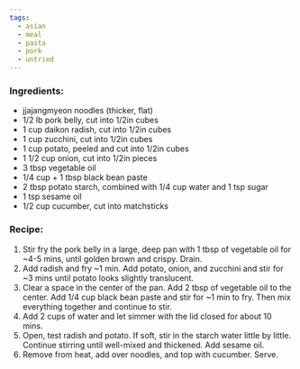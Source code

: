 ```yaml
---
tags:
  - asian
  - meal
  - pasta
  - pork
  - untried
---
```

### Ingredients:
- jjajangmyeon noodles (thicker, flat)
- 1/2 lb pork belly, cut into 1/2in cubes
- 1 cup daikon radish, cut into 1/2in cubes
- 1 cup zucchini, cut into 1/2in cubes
- 1 cup potato, peeled and cut into 1/2in cubes
- 1 1/2 cup onion, cut into 1/2in pieces
- 3 tbsp vegetable oil
- 1/4 cup + 1 tbsp black bean paste
- 2 tbsp potato starch, combined with 1/4 cup water and 1 tsp sugar
- 1 tsp sesame oil
- 1/2 cup cucumber, cut into matchsticks

### Recipe:
1. Stir fry the pork belly in a large, deep pan with 1 tbsp of vegetable oil for ~4-5 mins, until golden brown and crispy. Drain.
2. Add radish and fry ~1 min. Add potato, onion, and zucchini and stir for ~3 mins until potato looks slightly translucent.
3. Clear a space in the center of the pan. Add 2 tbsp of vegetable oil to the center. Add 1/4 cup black bean paste and stir for ~1 min to fry. Then mix everything together and continue to stir. 
4. Add 2 cups of water and let simmer with the lid closed for about 10 mins. 
5. Open, test radish and potato. If soft, stir in the starch water little by little. Continue stirring until well-mixed and thickened. Add sesame oil.  
6. Remove from heat, add over noodles, and top with cucumber. Serve.  